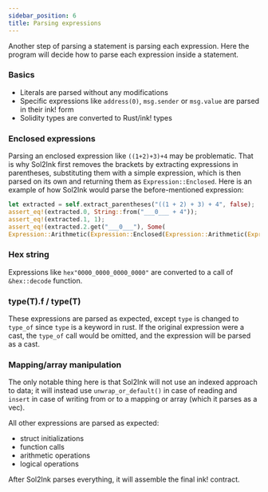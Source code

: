 ```yaml
---
sidebar_position: 6
title: Parsing expressions
---
```


Another step of parsing a statement is parsing each expression. Here the program will decide how to parse each expression inside a statement.

### Basics

- Literals are parsed without any modifications
- Specific expressions like `address(0)`, `msg.sender` or `msg.value` are parsed in their ink! form
- Solidity types are converted to Rust/ink! types

### Enclosed expressions

Parsing an enclosed expression like `((1+2)+3)+4` may be problematic. That is why Sol2Ink first removes the brackets by extracting expressions in parentheses, substituting them with a simple expression, which is then parsed on its own and returning them as `Expression::Enclosed`. Here is an example of how Sol2Ink would parse the before-mentioned expression:

```rust
let extracted = self.extract_parentheses("((1 + 2) + 3) + 4", false);
assert_eq!(extracted.0, String::from("___0___ + 4"));
assert_eq!(extracted.1, 1);
assert_eq!(extracted.2.get("___0___"), Some(
Expression::Arithmetic(Expression::Enclosed(Expression::Arithmetic(Expression::Arithmetic(1, 2, Operation::Add)), 3, Operation::Add), 4, Operation::Add)));
```

### Hex string

Expressions like `hex"0000_0000_0000_0000"` are converted to a call of `&hex::decode` function.

### type(T).f / type(T)

These expressions are parsed as expected, except `type` is changed to `type_of` since `type` is a keyword in rust. If the original expression were a cast, the `type_of` call would be omitted, and the expression will be parsed as a cast.

### Mapping/array manipulation

The only notable thing here is that Sol2Ink will not use an indexed approach to data; it will instead use `unwrap_or_default()` in case of reading and `insert` in case of writing from or to a mapping or array (which it parses as a vec).

All other expressions are parsed as expected:

- struct initializations
- function calls
- arithmetic operations
- logical operations

After Sol2Ink parses everything, it will assemble the final ink! contract.